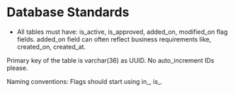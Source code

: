 # Database Standards

* All tables must have: is_active, is_approved, added_on, modified_on flag fields.
added_on field can often reflect business requirements like, created_on, created_at.

Primary key of the table is varchar(36) as UUID.
No auto_increment IDs please.

Naming conventions:
Flags should start using in_, is_.
